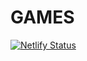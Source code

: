 # GAMES
[![Netlify Status](https://api.netlify.com/api/v1/badges/bac8dd6a-f8a6-4230-a018-e5537c428b27/deploy-status)](https://app.netlify.com/sites/harbbeygames/deploys)
